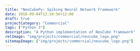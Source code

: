 ```yaml
---
title: "NeuCubePy: Spiking Neural Network Framework"
date: 2018-09-04T12:34:56+12:00
draft: true
projectCategory: "Commercial"
tags: ["Python 3"]
description: "A Python implementation of NeuCube framework"
relImage: "img/projects/commercial/neucube_logo.png"
sitemapImage: ["img/projects/commercial/neucube_logo.png"]
---
```

